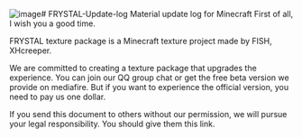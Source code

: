 ![image](https://github.com/FRYSTAL-vox/FRYSTAL-Update-log/assets/151029535/1008b8b8-ba38-4e79-8e8d-ecabbf2b0df8)# FRYSTAL-Update-log
Material update log for Minecraft
First of all, I wish you a good time.

FRYSTAL texture package is a Minecraft texture project made by FISH, XHcreeper. 

We are committed to creating a texture package that upgrades the experience. You can join our QQ group chat or get the free beta version we provide on mediafire. But if you want to experience the official version, you need to pay us one dollar.

If you send this document to others without our permission, we will pursue your legal responsibility. You should give them this link.
